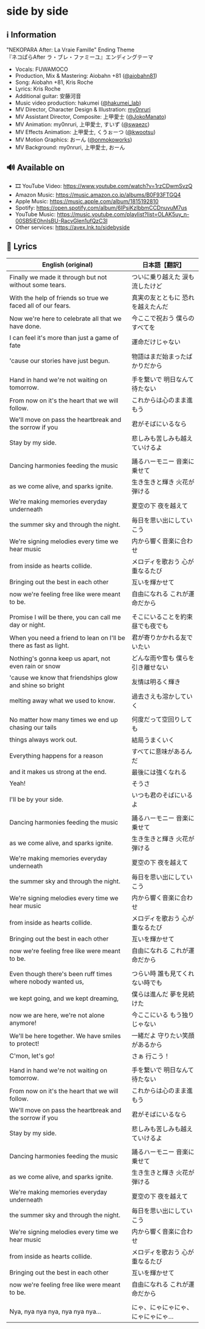 # side by side

## ℹ️ Information

"NEKOPARA After: La Vraie Famille" Ending Theme  
『ネコぱらAfter ラ・ブレ・ファミーユ』エンディングテーマ

- Vocals: FUWAMOCO
- Production, Mix & Mastering: Aiobahn +81 ([@aiobahn81](https://x.com/aiobahn81))
- Song: Aiobahn +81, Kris Roche
- Lyrics: Kris Roche
- Additional guitar: 安藤河音
- Music video production: hakumei ([@hakumei_lab](https://x.com/hakumei_lab))
- MV Director, Character Design & Illustration: [my0nruri](https://x.com/my0nruri)
- MV Assistant Director, Composite: 上甲愛士 ([@JokoManato](https://x.com/JokoManato))
- MV Animation: my0nruri, 上甲愛士, すいず ([@swaezc](https://x.com/swaezc))
- MV Effects Animation: 上甲愛士, くうぉーつ ([@kwootsu](https://x.com/kwootsu))
- MV Motion Graphics: おーん ([@onmokoworks](https://x.com/onmokoworks))
- MV Background: my0nruri, 上甲愛士, おーん

## 🔊 Available on

- 🎞️ YouTube Video: <https://www.youtube.com/watch?v=1rzCDwmSvzQ>
- Amazon Music: <https://music.amazon.co.jp/albums/B0F93FTGQ4>
- Apple Music: <https://music.apple.com/album/1815192810>
- Spotify: <https://open.spotify.com/album/6IPsiKzIbbmCCDnuvuM7us>
- YouTube Music: <https://music.youtube.com/playlist?list=OLAK5uy_n-00SB5IE0hnIsBU-RacvGlen1ufQzC3I>
- Other services: <https://avex.lnk.to/sidebyside>

## 🎼 Lyrics

| English (original)                                                | 日本語【翻訳】           |
|-------------------------------------------------------------------|-------------------|
| Finally we made it through but not without some tears.            | ついに乗り越えた 涙も流したけど  |
| With the help of friends so true we faced all of our fears.       | 真実の友とともに 恐れを越えたんだ |
| Now we're here to celebrate all that we have done.                | 今ここで祝おう 僕らのすべてを   |
| I can feel it's more than just a game of fate                     | 運命だけじゃない          |
| 'cause our stories have just begun.                               | 物語はまだ始まったばかりだから   |
|                                                                   |                   |
| Hand in hand we're not waiting on tomorrow.                       | 手を繋いで 明日なんて待たない   |
| From now on it's the heart that we will follow.                   | これからは心のまま進もう      |
| We'll move on pass the heartbreak and the sorrow if you           | 君がそばにいるなら         |
| Stay by my side.                                                  | 悲しみも苦しみも越えていけるよ   |
|                                                                   |                   |
| Dancing harmonies feeding the music                               | 踊るハーモニー 音楽に乗せて    |
| as we come alive, and sparks ignite.                              | 生き生きと輝き 火花が弾ける    |
| We're making memories everyday underneath                         | 夏空の下 夜を越えて        |
| the summer sky and through the night.                             | 毎日を思い出にしていこう      |
| We're signing melodies every time we hear music                   | 内から響く音楽に合わせ       |
| from inside as hearts collide.                                    | メロディを歌おう 心が重なるたび  |
| Bringing out the best in each other                               | 互いを輝かせて           |
| now we're feeling free like were meant to be.                     | 自由になれる これが運命だから   |
|                                                                   |                   |
| Promise I will be there, you can call me day or night.            | そこにいることを約束 昼でも夜でも |
| When you need a friend to lean on I'll be there as fast as light. | 君が寄りかかれる友でいたい     |
| Nothing's gonna keep us apart, not even rain or snow              | どんな雨や雪も 僕らを引き離せない |
| 'cause we know that friendships glow and shine so bright          | 友情は明るく輝き          |
| melting away what we used to know.                                | 過去さえも溶かしていく       |
|                                                                   |                   |
| No matter how many times we end up chasing our tails              | 何度だって空回りしても       |
| things always work out.                                           | 結局うまくいく           |
| Everything happens for a reason                                   | すべてに意味があるんだ       |
| and it makes us strong at the end.                                | 最後には強くなれる         |
| Yeah!                                                             | そうさ               |
| I'll be by your side.                                             | いつも君のそばにいるよ       |
|                                                                   |                   |
| Dancing harmonies feeding the music                               | 踊るハーモニー 音楽に乗せて    |
| as we come alive, and sparks ignite.                              | 生き生きと輝き 火花が弾ける    |
| We're making memories everyday underneath                         | 夏空の下 夜を越えて        |
| the summer sky and through the night.                             | 毎日を思い出にしていこう      |
| We're signing melodies every time we hear music                   | 内から響く音楽に合わせ       |
| from inside as hearts collide.                                    | メロディを歌おう 心が重なるたび  |
| Bringing out the best in each other                               | 互いを輝かせて           |
| now we're feeling free like were meant to be.                     | 自由になれる これが運命だから   |
|                                                                   |                   |
| Even though there's been ruff times where nobody wanted us,       | つらい時 誰も見てくれない時でも  |
| we kept going, and we kept dreaming,                              | 僕らは進んだ 夢を見続けた     |
| now we are here, we're not alone anymore!                         | 今ここにいる もう独りじゃない   |
| We'll be here together. We have smiles to protect!                | 一緒だよ 守りたい笑顔があるから  |
| C'mon, let's go!                                                  | さぁ 行こう！           |
|                                                                   |                   |
| Hand in hand we're not waiting on tomorrow.                       | 手を繋いで 明日なんて待たない   |
| From now on it's the heart that we will follow.                   | これからは心のまま進もう      |
| We'll move on pass the heartbreak and the sorrow if you           | 君がそばにいるなら         |
| Stay by my side.                                                  | 悲しみも苦しみも越えていけるよ   |
|                                                                   |                   |
| Dancing harmonies feeding the music                               | 踊るハーモニー 音楽に乗せて    |
| as we come alive, and sparks ignite.                              | 生き生きと輝き 火花が弾ける    |
| We're making memories everyday underneath                         | 夏空の下 夜を越えて        |
| the summer sky and through the night.                             | 毎日を思い出にしていこう      |
| We're signing melodies every time we hear music                   | 内から響く音楽に合わせ       |
| from inside as hearts collide.                                    | メロディを歌おう 心が重なるたび  |
| Bringing out the best in each other                               | 互いを輝かせて           |
| now we're feeling free like were meant to be.                     | 自由になれる これが運命だから   |
|                                                                   |                   |
| Nya, nya nya nya, nya nya nya...                                  | にゃ、にゃにゃにゃ、にゃにゃにゃ… |
